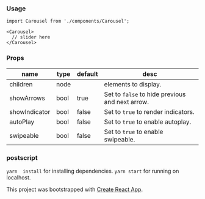 ### Usage

```
import Carousel from './components/Carousel';

<Carousel>
  // slider here
</Carousel>
```

### Props

| name          | type | default | desc                                              |
|---------------|------|---------|---------------------------------------------------|
| children      | node |         | elements to display.                              |
| showArrows    | bool | true    | Set to `false` to hide previous and next arrow.   |
| showIndicator | bool | false   | Set to `true` to render indicators.               |
| autoPlay      | bool | false   | Set to `true` to enable autoplay.                 |
| swipeable     | bool | false   | Set to `true` to enable swipeable.                |

### postscript

`yarn  install` for installing dependencies.
`yarn start` for running on localhost.

This project was bootstrapped with [Create React App](https://github.com/facebook/create-react-app).